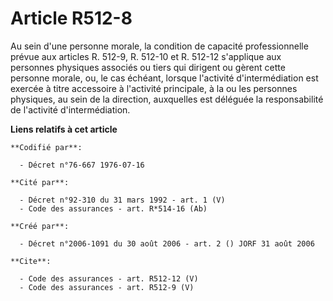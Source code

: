 # Article R512-8

Au sein d'une personne morale, la condition de capacité professionnelle prévue aux articles R. 512-9, R. 512-10 et R. 512-12
s'applique aux personnes physiques associés ou tiers qui dirigent ou gèrent cette personne morale, ou, le cas échéant,
lorsque l'activité d'intermédiation est exercée à titre accessoire à l'activité principale, à la ou les personnes physiques,
au sein de la direction, auxquelles est déléguée la responsabilité de l'activité d'intermédiation.

**Liens relatifs à cet article**

	**Codifié par**:

	  - Décret n°76-667 1976-07-16

	**Cité par**:

	  - Décret n°92-310 du 31 mars 1992 - art. 1 (V)
	  - Code des assurances - art. R*514-16 (Ab)

	**Créé par**:

	  - Décret n°2006-1091 du 30 août 2006 - art. 2 () JORF 31 août 2006

	**Cite**:

	  - Code des assurances - art. R512-12 (V)
	  - Code des assurances - art. R512-9 (V)
